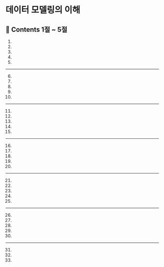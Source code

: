 # 데이터 모델링의 이해

**:book: Contents 1절 ~ 5절**
---
1.
2.
3.
4.
5.
---
6.
7.
8.
9.
10.
---
11.
12.
13.
14.
15.
---
16.
17.
18.
19.
20.
---
21.
22.
23.
24.
25.
---
26.
27.
28.
29.
30.
---
31.
32.
33.
